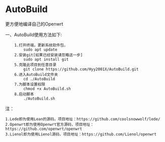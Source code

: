 # AutoBuild
更方便地编译自己的Openwrt

一、AutoBuild使用方法如下: 

		1.打开终端，更新系统软件包，
			sudo apt update
		2.安装git[如果已经安装请忽略这一步]
			sudo apt install git
		5.克隆此项目到任意目录
			git clone https://github.com/Hyy2001X/AutoBuild.git
		6.进入AutoBuild文件夹
			cd ./AutoBuild
		7.为脚本设置权限
			chmod +x AutoBuild.sh
		8.启动脚本
			./AutoBuild.sh


注：	

	1.Lede即为使用Lean的源码，项目地址：https://github.com/coolsnowwolf/lede/
	2.Openwrt即为使用Openwrt官方源码，项目地址：https://github.com/openwrt/openwrt
	3.Lienol即为使用Lienol源码，项目地址：https://github.com/Lienol/openwrt
